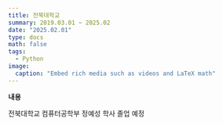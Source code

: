 ```yaml
---
title: 전북대학교
summary: 2019.03.01 ~ 2025.02
date: "2025.02.01"
type: docs
math: false
tags:
  - Python
image:
  caption: "Embed rich media such as videos and LaTeX math"
---
```


**내용**

전북대학교 컴퓨터공학부 정예성 학사 졸업 예정
